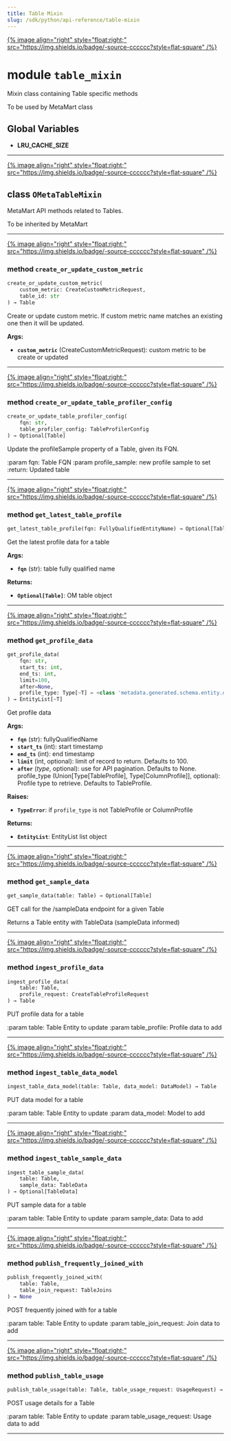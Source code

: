 ```yaml
---
title: Table Mixin
slug: /sdk/python/api-reference/table-mixin
---
```




[{% image align="right" style="float:right;" src="https://img.shields.io/badge/-source-cccccc?style=flat-square" /%}](https://github.com/meta-mart/MetaMart/tree/main/ingestion/src/metadata/ingestion/ometa/mixins/table_mixin.py#L0")

# module `table_mixin`
Mixin class containing Table specific methods 

To be used by MetaMart class 

**Global Variables**
---------------
- **LRU_CACHE_SIZE**


---

[{% image align="right" style="float:right;" src="https://img.shields.io/badge/-source-cccccc?style=flat-square" /%}](https://github.com/meta-mart/MetaMart/tree/main/ingestion/src/metadata/ingestion/ometa/mixins/table_mixin.py#L51")

## class `OMetaTableMixin`
MetaMart API methods related to Tables. 

To be inherited by MetaMart 




---

[{% image align="right" style="float:right;" src="https://img.shields.io/badge/-source-cccccc?style=flat-square" /%}](https://github.com/meta-mart/MetaMart/tree/main/ingestion/src/metadata/ingestion/ometa/mixins/table_mixin.py#L295")

### method `create_or_update_custom_metric`

```python
create_or_update_custom_metric(
    custom_metric: CreateCustomMetricRequest,
    table_id: str
) → Table
```

Create or update custom metric. If custom metric name matches an existing one then it will be updated. 



**Args:**
 
 - <b>`custom_metric`</b> (CreateCustomMetricRequest):  custom metric to be create or updated 

---

[{% image align="right" style="float:right;" src="https://img.shields.io/badge/-source-cccccc?style=flat-square" /%}](https://github.com/meta-mart/MetaMart/tree/main/ingestion/src/metadata/ingestion/ometa/mixins/table_mixin.py#L210")

### method `create_or_update_table_profiler_config`

```python
create_or_update_table_profiler_config(
    fqn: str,
    table_profiler_config: TableProfilerConfig
) → Optional[Table]
```

Update the profileSample property of a Table, given its FQN. 

:param fqn: Table FQN :param profile_sample: new profile sample to set :return: Updated table 

---

[{% image align="right" style="float:right;" src="https://img.shields.io/badge/-source-cccccc?style=flat-square" /%}](https://github.com/meta-mart/MetaMart/tree/main/ingestion/src/metadata/ingestion/ometa/mixins/table_mixin.py#L282")

### method `get_latest_table_profile`

```python
get_latest_table_profile(fqn: FullyQualifiedEntityName) → Optional[Table]
```

Get the latest profile data for a table 



**Args:**
 
 - <b>`fqn`</b> (str):  table fully qualified name 



**Returns:**
 
 - <b>`Optional[Table]`</b>:  OM table object 

---

[{% image align="right" style="float:right;" src="https://img.shields.io/badge/-source-cccccc?style=flat-square" /%}](https://github.com/meta-mart/MetaMart/tree/main/ingestion/src/metadata/ingestion/ometa/mixins/table_mixin.py#L230")

### method `get_profile_data`

```python
get_profile_data(
    fqn: str,
    start_ts: int,
    end_ts: int,
    limit=100,
    after=None,
    profile_type: Type[~T] = <class 'metadata.generated.schema.entity.data.table.TableProfile'>
) → EntityList[~T]
```

Get profile data 



**Args:**
 
 - <b>`fqn`</b> (str):  fullyQualifiedName 
 - <b>`start_ts`</b> (int):  start timestamp 
 - <b>`end_ts`</b> (int):  end timestamp 
 - <b>`limit`</b> (int, optional):  limit of record to return. Defaults to 100. 
 - <b>`after`</b> (_type_, optional):  use for API pagination. Defaults to None. profile_type (Union[Type[TableProfile], Type[ColumnProfile]], optional):  Profile type to retrieve. Defaults to TableProfile. 



**Raises:**
 
 - <b>`TypeError`</b>:  if `profile_type` is not TableProfile or ColumnProfile 



**Returns:**
 
 - <b>`EntityList`</b>:  EntityList list object 

---

[{% image align="right" style="float:right;" src="https://img.shields.io/badge/-source-cccccc?style=flat-square" /%}](https://github.com/meta-mart/MetaMart/tree/main/ingestion/src/metadata/ingestion/ometa/mixins/table_mixin.py#L97")

### method `get_sample_data`

```python
get_sample_data(table: Table) → Optional[Table]
```

GET call for the /sampleData endpoint for a given Table 

Returns a Table entity with TableData (sampleData informed) 

---

[{% image align="right" style="float:right;" src="https://img.shields.io/badge/-source-cccccc?style=flat-square" /%}](https://github.com/meta-mart/MetaMart/tree/main/ingestion/src/metadata/ingestion/ometa/mixins/table_mixin.py#L130")

### method `ingest_profile_data`

```python
ingest_profile_data(
    table: Table,
    profile_request: CreateTableProfileRequest
) → Table
```

PUT profile data for a table 

:param table: Table Entity to update :param table_profile: Profile data to add 

---

[{% image align="right" style="float:right;" src="https://img.shields.io/badge/-source-cccccc?style=flat-square" /%}](https://github.com/meta-mart/MetaMart/tree/main/ingestion/src/metadata/ingestion/ometa/mixins/table_mixin.py#L145")

### method `ingest_table_data_model`

```python
ingest_table_data_model(table: Table, data_model: DataModel) → Table
```

PUT data model for a table 

:param table: Table Entity to update :param data_model: Model to add 

---

[{% image align="right" style="float:right;" src="https://img.shields.io/badge/-source-cccccc?style=flat-square" /%}](https://github.com/meta-mart/MetaMart/tree/main/ingestion/src/metadata/ingestion/ometa/mixins/table_mixin.py#L60")

### method `ingest_table_sample_data`

```python
ingest_table_sample_data(
    table: Table,
    sample_data: TableData
) → Optional[TableData]
```

PUT sample data for a table 

:param table: Table Entity to update :param sample_data: Data to add 

---

[{% image align="right" style="float:right;" src="https://img.shields.io/badge/-source-cccccc?style=flat-square" /%}](https://github.com/meta-mart/MetaMart/tree/main/ingestion/src/metadata/ingestion/ometa/mixins/table_mixin.py#L172")

### method `publish_frequently_joined_with`

```python
publish_frequently_joined_with(
    table: Table,
    table_join_request: TableJoins
) → None
```

POST frequently joined with for a table 

:param table: Table Entity to update :param table_join_request: Join data to add 

---

[{% image align="right" style="float:right;" src="https://img.shields.io/badge/-source-cccccc?style=flat-square" /%}](https://github.com/meta-mart/MetaMart/tree/main/ingestion/src/metadata/ingestion/ometa/mixins/table_mixin.py#L158")

### method `publish_table_usage`

```python
publish_table_usage(table: Table, table_usage_request: UsageRequest) → None
```

POST usage details for a Table 

:param table: Table Entity to update :param table_usage_request: Usage data to add 




---


